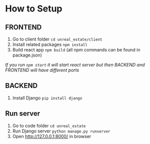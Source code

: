 # How to Setup

## FRONTEND
1. Go to client folder `cd unreal_estate/client`
2. Install related packages `npm install`
3. Build react app `npm build` (all npm commands can be found in package.json)

*If you run `npm start` it will start react server but then BACKEND and FRONTEND will have different ports*

## BACKEND
1. Install Django `pip install django`

## Run server
1. Go to code folder `cd unreal_estate`
2. Run Django server `python manage.py runserver`
3. Open http://127.0.0.1:8000/ in browser
